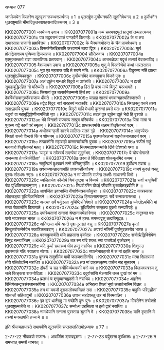 अध्यायः 077

जनमेजयेन विस्तरेण द्यूतवृत्तान्तकथनप्रार्थनम् ॥ 1 ॥ धृतराष्ट्रेण दुर्योधनम्प्रति द्यूतनिषेधनम् ॥ 2 ॥ दुर्योधनेन धृतराष्ट्रम्प्रति भीमादिकृतस्वापहसनादिकथनम् ॥ 3 ॥

KK0207077001	जनमेजय उवाच ॥
KK0207077001a	कथं समभवद्द्यूतं भ्रातॄणां तन्महात्ययम् ।
KK0207077001c	यत्र तद्व्यसनं प्राप्तं पाण्डवैर्मे पितामहैः ॥
KK0207077002a	के च तत्र समास्तारा राजानो ब्रह्मवित्तम ।
KK0207077002c	के चैनमन्वमोदन्त के चैनं प्रत्यषेधयन् ॥
KK0207077003a	विस्तरेणैतदिच्छामि कथ्यमानं त्वया द्विज ।
KK0207077003c	मूलं ह्येतद्विनाशस्य पृथिव्या द्विजसत्तम ॥
KK0207077004	सौतिरुवाच ।
KK0207077004a	एवमुक्तस्ततो राज्ञा व्यासशिष्यः प्रतापवान् ।
KK0207077004c	आचचक्षेऽथ यद्वृत्तं तत्सर्वं वेदतत्त्वविद् ॥
KK0207077005	वैशम्पायन उवाच ॥
KK0207077005a	शृणु मे विस्तरेणेमां कथां भारतसत्तम ।
KK0207077005c	भूय एव महाराज यदि ते श्रवणे मतिः ॥
KK0207077006a	विदुरस्य मतिं ज्ञात्वा धृतराष्ट्रोऽम्बिकासुतः ।
KK0207077006c	दुर्योधनमिदं वाक्यमुवाच विजने पुनः ॥
KK0207077007a	अलं द्यूतेन गान्धारे विदुरो न प्रशंसति ।
KK0207077007c	न ह्यसौ सुमहाबुद्धिरहितं नो वदिष्यति ॥
KK0207077008a	हितं हि परमं मन्ये विदुरो यत्प्रभाषते ।
KK0207077008c	क्रियतां पुत्र तत्सर्वमेतन्मन्ये हितं तव ॥
KK0207077009a	देवर्षिर्वासवागुरुर्देवराजाय धीमते ।
KK0207077009c	यत्प्राह शास्त्रं भगवान्बृहस्पतिरुदारधीः ।
KK0207077009e	तद्वेद विदुरः सर्वं सरहस्यं महाकविः ॥
KK0207077010a	स्थितस्तु वचने तस्य सदाऽहमपि पुत्रक ।
KK0207077010c	विदुरो वापि मेधावी कुरूणां प्रवरो मतः ॥
KK0207077011a	उद्धवो वा महाबुद्धिर्वृष्णीनामर्चितो नृप ।
KK0207077011c	तदलं पुत्र द्यूतेन द्यूते भेदो हि दृश्यते ॥
KK0207077012ac	भेदे विनाशो राज्यस्य तत्पुत्र परिवर्जय ॥
KK0207077013a	पित्रा मात्रा च पुत्रस्य यद्वै कार्यं परं स्मृतम् ।
KK0207077013c	प्राप्तस्त्वमसि तन्नाम पितृपैतामहं पदम् ॥
KK0207077014a	अधीतवान्कृती शास्त्रे लालितः सततं गृहे ।
KK0207077014c	भ्रातृज्येष्ठः स्थितो राज्ये विन्दसे किं न शोभनम् ॥
KK0207077015a	पृथग्जनैरलभ्यं यद्भोजनाच्छादनं परम् ।
KK0207077015c	तत्प्राप्तोसि महाबाहो कस्माच्छोचसि पुत्रक ॥
KK0207077016a	स्फीतं राष्ट्रं महाबाहो पितृपैतामहं महत् ।
KK0207077016c	नित्यमाज्ञापयन्भासि दिवि देवेश्वरो यथा ॥
KK0207077017a	`यादृशं च तवैश्वर्यं तदन्येषां सुदुर्लभम् ।
KK0207077017c	ये चोपभोगास्ते राजन्मया ते परिकीर्तिताः' ॥
KK0207077018a	तस्य ते विदितप्रज्ञ शोकमूलमिदं कथम् ।
KK0207077018c	समुत्थितं दुःखकरं तन्मे शंसितुमर्हसि ॥
KK0207077019	दुर्योधन उवाच ॥
KK0207077019a	अश्नाम्याच्छादयामीति प्रपश्यन्हीनपौरुषः ।
KK0207077019c	नामर्षं कुरुते यस्तु पुरुषः सोऽधमः स्मृतः ॥
KK0207077020a	न मां प्रीणाति राजेन्द्र लक्ष्मीः साधारणी विभो ।
KK0207077020c	ज्वलितामेव कौन्तेये श्रियं दृष्ट्वा च विव्यथे ॥
KK0207077021a	सर्वां च पृथिवीं चैव युधिष्ठिरवशानुगाम् ।
KK0207077021c	स्थिरोऽस्मि योऽहं जीवामि दुःखादेतद्ब्रवीमि ते ॥
KK0207077022a	आवर्जिता इवाभान्ति नीपाश्चित्रककौकुराः ।
KK0207077022c	कारस्कारा लोहजङ्घा युधिष्ठिरनिवेशने ॥
KK0207077023a	हिमवत्सागरानुपाः सर्वे रत्नाकरास्तथा ।
KK0207077023c	अन्त्याः सर्वे पर्युदस्ता युधिष्ठिरनिवेशने ॥
KK0207077024a	ज्येष्ठोऽयमिति मां मत्वा श्रेष्ठश्चेति विशाम्पते ।
KK0207077024c	युधिष्ठिरेण सत्कृत्य युक्तो रत्नपरिग्रहे ॥
KK0207077025a	उपस्थितानां रत्नानां श्रेष्ठानामर्घहारिणाम् ।
KK0207077025c	नादृश्यत परः पारो नापरस्तत्र भारत ॥
KK0207077026a	न मे हस्तः समभवद्वसु तत्प्रतिगृह्णतः ।
KK0207077026c	अतिष्ठन्त मयि श्रान्ते गृह्य दूराहृतं वसु ॥
KK0207077027a	कृतां बिन्दुसरोरत्नैर्मयेन स्फाटिकच्छदाम् ।
KK0207077027c	अपश्यं नलिनीं पूर्णामुदकस्येव भारत ॥
KK0207077028a	वस्त्रमुत्कर्षति मयि प्राहसत्स वृकोदरः ।
KK0207077028c	शत्रोर्ऋद्धिविशेषेण विमूढ रत्नवर्जितम् ॥
KK0207077029a	तत्र स्म यदि शक्तः स्यां पातयेऽहं वृकोदरम् ।
KK0207077029c	यदि कुर्यां समारम्भं भीमं हन्तुं नराधिप ॥
KK0207077030a	शिशुपाल इवास्माकं गतिः स्यान्नात्र संशयः ।
KK0207077030c	सपत्नेनावहासो मे स मां दहति भारत ॥
KK0207077031a	पुनश्च तादृशीमेव वापीं जलजशालिनीम् ।
KK0207077031c	मत्वा शिलासमां तोये पतितोऽस्मि नराधिप ॥
KK0207077032a	तत्र मां प्राहसत्कृष्णः पार्थेन सह सुस्वरम् ।
KK0207077032c	द्रौपदी च सह स्त्रीभिर्व्यथयन्ती मनो मम ॥
KK0207077033a	क्लिन्नवस्त्रस्य तु जले किङ्करा राजनोदिताः ।
KK0207077033c	ददुर्वासांसि मेऽन्यानि तच्च दुःखं परं मम ॥
KK0207077034a	प्रलम्भं च शृणुष्वान्यद्वदतो मे नराधिप ।
KK0207077034c	अद्वारेण विनिर्गच्छन्द्वारसंस्थानरूपिणा ।
KK0207077034e	अभिहत्य शिलां भूयो ललाटेनास्मि विक्षतः ॥
KK0207077035a	तत्र मां यमजौ दूरादालोक्याभिहतं तदा ।
KK0207077035c	बाहुभिः परिगृह्णीतां शोचन्तौ सहितावुभौ ॥
KK0207077036a	उवाच सहदेवस्तु तत्र मां विस्मयन्निव ।
KK0207077036c	इद द्वारं धार्तराष्ट्र मा गच्छेति पुनः पुनः ॥
KK0207077037a	भीमसेनेन तत्रोक्तो धृतराष्ट्रात्मजेति च ।
KK0207077037c	सम्बोध्य प्रहसित्वा च इतो द्वारं नराधिप ॥
KK0207077038a	नामधेयानि रत्नानां पुरस्तान्न श्रुतानि मे ।
KK0207077038c	यानि दृष्टानि मे तस्यां मनस्तपति तच्च मे ॥ ॥

इति श्रीमन्महाभारते सभापर्वणि द्यूतपर्वणि सप्तसप्ततितमोऽध्यायः ॥ 77 ॥

2-77-22 नीपादयो राजानः । आवर्जिता दासवद्वशगाः ॥ 2-77-23 पर्युदस्ता दूरक्षिप्ताः ॥ 2-77-26 न समभवत् समर्थो नाभवत् ॥
